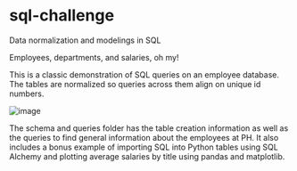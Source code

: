 # sql-challenge
Data normalization and modelings in SQL


Employees, departments, and salaries, oh my!

This is a classic demonstration of SQL queries on an employee database. The tables are normalized so queries across them align on unique id numbers.

![image](https://user-images.githubusercontent.com/79419060/122601401-17b4ed80-d026-11eb-8d0d-2e6be5f2d0df.png)


The schema and queries folder has the table creation information as well as the queries to find general information about the employees at PH. It also includes a bonus example of importing SQL into Python tables using SQL Alchemy and plotting average salaries by title using pandas and matplotlib.
